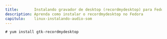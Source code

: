 ```yaml
---
title:       Instalando gravador de desktop (recordmydesktop) para Fedora
description: Aprenda como instalar o recordmydesktop no Fedora
capitulo:    linux-instalando-audio-som
---
```



	# yum install gtk-recordmydesktop
